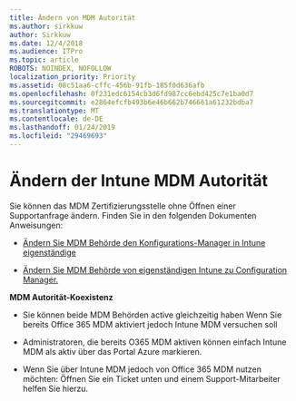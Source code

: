 ```yaml
---
title: Ändern von MDM Autorität
ms.author: sirkkuw
author: Sirkkuw
ms.date: 12/4/2018
ms.audience: ITPro
ms.topic: article
ROBOTS: NOINDEX, NOFOLLOW
localization_priority: Priority
ms.assetid: 08c51aa6-cffc-456b-91fb-185f0d636afb
ms.openlocfilehash: 0f231edc6154cb3d6fd987cc6ebd425c7e1ba0d7
ms.sourcegitcommit: e2864efcfb493b6e46b662b746661a61232bdba7
ms.translationtype: MT
ms.contentlocale: de-DE
ms.lasthandoff: 01/24/2019
ms.locfileid: "29469693"
---
```

# <a name="change-intune-mdm-authority"></a>Ändern der Intune MDM Autorität

Sie können das MDM Zertifizierungsstelle ohne Öffnen einer Supportanfrage ändern. Finden Sie in den folgenden Dokumenten Anweisungen:
  
- [Ändern Sie MDM Behörde den Konfigurations-Manager in Intune eigenständige](https://docs.microsoft.com/sccm/mdm/deploy-use/migrate-change-mdm-authority)
    
- [Ändern Sie MDM Behörde von eigenständigen Intune zu Configuration Manager.](https://docs.microsoft.com/sccm/mdm/deploy-use/change-mdm-authority)
    
 **MDM Autorität-Koexistenz**
  
- Sie können beide MDM Behörden active gleichzeitig haben Wenn Sie bereits Office 365 MDM aktiviert jedoch Intune MDM versuchen soll
    
- Administratoren, die bereits O365 MDM aktiven können einfach Intune MDM als aktiv über das Portal Azure markieren.
    
- Wenn Sie über Intune MDM jedoch von Office 365 MDM nutzen möchten: Öffnen Sie ein Ticket unten und einem Support-Mitarbeiter helfen Sie hierzu.
    

